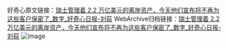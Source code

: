好奇心原文链接：[瑞士管理着 2.2 万亿美元的离岸资产，今天他们宣布将不再为这些客户保密了_数字_好奇心日报-刘荻](https://www.qdaily.com/articles/234.html)
WebArchive归档链接：[瑞士管理着 2.2 万亿美元的离岸资产，今天他们宣布将不再为这些客户保密了_数字_好奇心日报-刘荻](http://web.archive.org/web/20190623145201/https://www.qdaily.com/articles/234.html)
![image](http://ww3.sinaimg.cn/large/007d5XDply1g3v3yastdqj30u01oytj7)